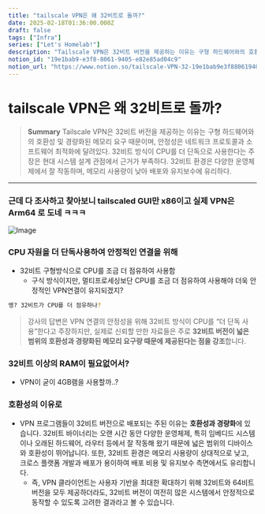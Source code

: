 ```yaml
---
title: "tailscale VPN은 왜 32비트로 돌까?"
date: 2025-02-18T01:36:00.000Z
draft: false
tags: ["Infra"]
series: ["Let's Homelab!"]
description: "Tailscale VPN은 32비트 버전을 제공하는 이유는 구형 하드웨어와의 호환성 및 경량화된 메모리 요구 때문이며, 안정성은 네트워크 프로토콜과 소프트웨어 최적화에 달려있다. 32비트 방식이 CPU를 더 단독으로 사용한다는 주장은 현대 시스템 설계 관점에서 근거가 부족하다. 32비트 환경은 다양한 운영체제에서 잘 작동하며, 메모리 사용량이 낮아 배포와 유지보수에 유리하다."
notion_id: "19e1bab9-e3f8-8061-9405-e82e85ad04c9"
notion_url: "https://www.notion.so/tailscale-VPN-32-19e1bab9e3f880619405e82e85ad04c9"
---
```


# tailscale VPN은 왜 32비트로 돌까?

> **Summary**
> Tailscale VPN은 32비트 버전을 제공하는 이유는 구형 하드웨어와의 호환성 및 경량화된 메모리 요구 때문이며, 안정성은 네트워크 프로토콜과 소프트웨어 최적화에 달려있다. 32비트 방식이 CPU를 더 단독으로 사용한다는 주장은 현대 시스템 설계 관점에서 근거가 부족하다. 32비트 환경은 다양한 운영체제에서 잘 작동하며, 메모리 사용량이 낮아 배포와 유지보수에 유리하다.

---

### 근데 다 조사하고 찾아보니 tailscaled GUI만 x86이고 실제 VPN은 Arm64 로 도네 ㅋㅋㅋ

![Image](https://prod-files-secure.s3.us-west-2.amazonaws.com/09ccd4d5-876c-4bba-bbdf-cc77a0a11257/dd23cf6c-4cc5-435b-8607-20fc57f31ae6/image.png?X-Amz-Algorithm=AWS4-HMAC-SHA256&X-Amz-Content-Sha256=UNSIGNED-PAYLOAD&X-Amz-Credential=ASIAZI2LB46634BYP3NY%2F20250724%2Fus-west-2%2Fs3%2Faws4_request&X-Amz-Date=20250724T115420Z&X-Amz-Expires=3600&X-Amz-Security-Token=IQoJb3JpZ2luX2VjEAMaCXVzLXdlc3QtMiJGMEQCIAYp7WifRWaYnX1%2BBAr%2BZ5dXmqEDsJO0KJ%2BJEB95FQoXAiALM87i6Y2OdO9oy9FRZIpxvsSkIHmkeiXQVZ9Km%2Bvhyyr%2FAwgsEAAaDDYzNzQyMzE4MzgwNSIMwqZzJKPUni%2BayEZYKtwDfOfUvpo8Y24tgGSt6e9VZBS5MG%2BOgvq%2B2jEJUe%2B9yC55Bamwx5A57PqYGiJ5YVNiE18eS539qpmntVrfM7%2FbOs5gNEU72O%2BfOBKRQd3wqevBRjp%2BuRla5oeYoWhJMOuvD0A1s4MvYHzw84rvX1dZJBZWTTv3QRqUrSSqSOkGmlFaqsFNy0kKPIpAnYQWwL1gIiHzmodWD6%2F1DR78HrI1r0DbDrnop29R%2FlkpUMQhWPd1KKxYmowDweTqQKAZcBkUCxXMlqVgrMlj4sUgrposAV9YycUATpire%2FkmDGImNu3paAk4SkFQjG9WkTlJN2f1niT422%2FyKvAW%2F9SwxqKSoyxwdgGcNU3Z7jbckPUmEkDBZNg1tuomBLMi4bfQxMJcro9kiT%2FNyqyCGL3VRextXS2B6xL2aBxL%2BJ%2BtJCfyImlYeJFfk5ypl0ZM8j%2Fvt93SkSw9fA0JT8hbYRNeBU8O%2B5RrinAlv5HxJLeII7MLlmijWxEc%2BX4OrY8%2FZeeNjxd3%2BYd%2BmR7LgAm1verZ%2FsJ0%2FTPWQefxrMGgn3XlH%2F%2FFHvFCxKX%2Bevr%2B6o93ZK29RkrQKqM7uG2zDGSxxHHO8mEsR3LNOoYhQExdCxdM6DKqUW7lSuZiKtgjv2xFbkcwzpuIxAY6pgF0w%2BaurxTTHhgI6z85Bo85r1SRW3TZQ9TTVg9GWZZvsSF7A%2Barl5eWaRcVB3NHmsvKDZnBvaVrywJErrAFoyrSKMmHjzsXAdQVGUc8tTBXd9sRDcY0%2BlnQKTQjfBnwvd0%2Fc0g%2BbZG6wzm8ULbB74GpWC0SXOJ8%2FmEcbNvFPj6pLFqi3%2FcrsXHLwOnosTidbKWK4YI3OlArKpOp%2BEsyfOHAk2KEagHx&X-Amz-Signature=1e95d14b899ea82c19fcad99588fee623e14de7df0be627a71c4ed69a9b4ba54&X-Amz-SignedHeaders=host&x-amz-checksum-mode=ENABLED&x-id=GetObject)

### CPU 자원을 더 단독사용하여 안정적인 연결을 위해

- 32비트 구형방식으로 CPU를 조금 더 점유하여 사용함
  - 구식 방식이지만, 멀티프로세싱보단 CPU를 조금 더 점유하여 사용해야 더욱 안정적인 VPN연결이 유지되겠지?
```bash
엥? 32비트가 CPU를 더 점유하나?
```

> 강사의 답변은 VPN 연결의 안정성을 위해 32비트 방식이 CPU를 “더 단독 사용”한다고 주장하지만, 실제로 신뢰할 만한 자료들은 주로 **32비트 버전이 넓은 범위의 호환성과 경량화된 메모리 요구량 때문에 제공된다는 점을 강조**합니다.

### 32비트 이상의 RAM이 필요없어서?

- VPN이 굳이 4GB램을 사용할까..?
### 호환성의 이유로

- VPN 프로그램들이 32비트 버전으로 배포되는 주된 이유는 **호환성과 경량화**에 있습니다. 32비트 바이너리는 오랜 시간 동안 다양한 운영체제, 특히 임베디드 시스템이나 오래된 하드웨어, 라우터 등에서 잘 작동해 왔기 때문에 넓은 범위의 디바이스와 호환성이 뛰어납니다. 또한, 32비트 환경은 메모리 사용량이 상대적으로 낮고, 크로스 플랫폼 개발과 배포가 용이하여 배포 비용 및 유지보수 측면에서도 유리합니다.
  - 즉, VPN 클라이언트는 사용자 기반을 최대한 확대하기 위해 32비트와 64비트 버전을 모두 제공하더라도, 32비트 버전이 여전히 많은 시스템에서 안정적으로 동작할 수 있도록 고려한 결과라고 볼 수 있습니다.
